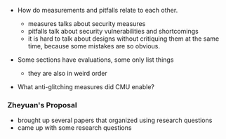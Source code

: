 - How do measurements and pitfalls relate to each other.
	- measures talks about security measures
	- pitfalls talk about security vulnerabilities and shortcomings
	- it is hard to talk about designs without critiquing them at the same time, because some mistakes are so obvious.

- Some sections have evaluations, some only list things
	- they are also in weird order
- What anti-glitching measures did CMU enable?

### Zheyuan's Proposal
- brought up several papers that organized using research questions
- came up with some research questions